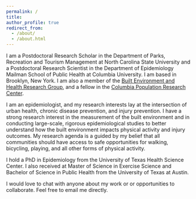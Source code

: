 ```yaml
---
permalink: /
title: 
author_profile: true
redirect_from: 
  - /about/
  - /about.html
---
```

I am a Postdoctoral Research Scholar in the Department of Parks, Recreation and Tourism Management at North Carolina State University and a Postdoctoral Research Scientist in the Department of Epidemiology Mailman School of Public Health at Columbia University. I am based in Brooklyn, New York. 
I am also a member of the [Built Environment and Health Research Group](https://beh.columbia.edu/), and a fellow in the [Columbia Population Research Center](https://cprc.columbia.edu/).

I am an epidemiologist, and my research interests lay at the intersection of urban health, chronic disease prevention, and injury prevention. I have a strong research interest in the measurement of the built environment and in conducting large-scale, rigorous epidemiological studies to better understand how the built environment impacts physical activity and injury outcomes.
My research agenda is a guided by my belief that all communities should have access to safe opportunities for walking, bicycling, playing, and all other forms of physical activity. 

I hold a PhD in Epidemiology from the University of Texas Health Science Center. I also received at Master of Science in Exercise Science and Bachelor of Science in Public Health from the University of Texas at Austin. 

I would love to chat with anyone about my work or or opportunities to collaborate. Feel free to email me directly.